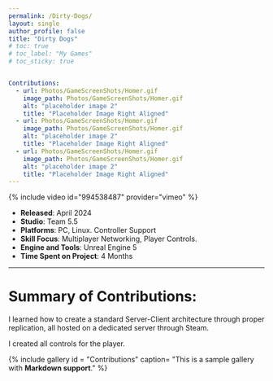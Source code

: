 ```yaml
---
permalink: /Dirty-Dogs/
layout: single
author_profile: false
title: "Dirty Dogs"
# toc: true
# toc_label: "My Games"
# toc_sticky: true


Contributions:
  - url: Photos/GameScreenShots/Homer.gif
    image_path: Photos/GameScreenShots/Homer.gif
    alt: "placeholder image 2"
    title: "Placeholder Image Right Aligned"
  - url: Photos/GameScreenShots/Homer.gif
    image_path: Photos/GameScreenShots/Homer.gif
    alt: "placeholder image 2"
    title: "Placeholder Image Right Aligned"
  - url: Photos/GameScreenShots/Homer.gif
    image_path: Photos/GameScreenShots/Homer.gif
    alt: "placeholder image 2"
    title: "Placeholder Image Right Aligned"
---
```

{% include video id="994538487" provider="vimeo" %}

- **Released**: April 2024
- **Studio**: Team 5.5
- **Platforms**: PC, Linux. Controller Support
- **Skill Focus**: Multiplayer Networking, Player Controls.
- **Engine and Tools**: Unreal Engine 5
- **Time Spent on Project**: 4 Months

---

# Summary of Contributions:

I learned how to create a standard Server-Client architecture through proper replication, all hosted on a dedicated server through Steam.

I created all controls for the player.

{% include gallery id = "Contributions" caption= "This is a sample gallery with **Markdown support**." %}


